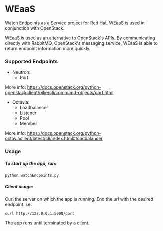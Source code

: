 # WEaaS  
Watch Endpoints as a Service project for Red Hat. WEaaS is used in conjunction with OpenStack.

WEaaS is used as an alternative to OpenStack's APIs. By communicating directly with RabbitMQ, OpenStack's messaging service, WEaaS is able to return endpoint information more quickly.

### Supported Endpoints
* Neutron:
  * Port

More info: https://docs.openstack.org/python-openstackclient/pike/cli/command-objects/port.html

* Octavia:
  * Loadbalancer
  * Listener
  * Pool
  * Member

More info: https://docs.openstack.org/python-octaviaclient/latest/cli/index.html#loadbalancer


### Usage

##### To start up the app, run:
`python watchEndpoints.py`

##### Client usage:
Curl the server on which the app is running. 
End the url with the desired endpoint.
i.e.

`curl http://127.0.0.1:5000/port`

The app runs until terminated by a client.
